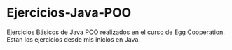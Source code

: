 # Ejercicios-Java-POO
Ejercicios Básicos de Java POO realizados en el curso de Egg Cooperation. 
Estan los ejercicios desde mis inicios en Java.
